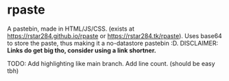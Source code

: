 # rpaste
A pastebin, made in HTML/JS/CSS. (exists at https://rstar284.github.io/rpaste or https://rstar284.tk/rpaste).
Uses base64 to store the paste, thus making it a no-datastore pastebin :D.
DISCLAIMER: **Links do get big tho, consider using a link shortner.**


TODO:
Add highlighting like main branch.
Add line count. (should be easy tbh)
